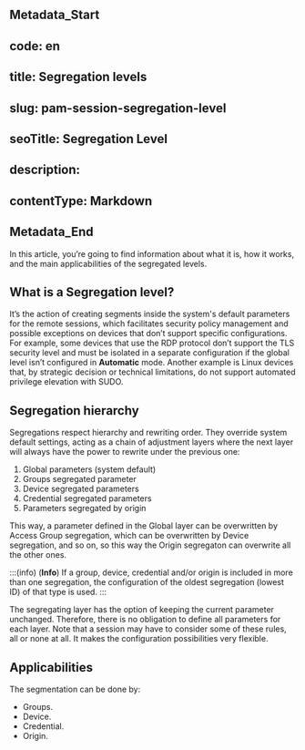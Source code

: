 ## Metadata_Start 
## code: en
## title: Segregation levels 
## slug: pam-session-segregation-level 
## seoTitle: Segregation Level 
## description:  
## contentType: Markdown 
## Metadata_End
In this article, you’re going to find information about what it is, how it works, and the main applicabilities of the segregated levels.

## What is a Segregation level?
It’s the action of creating segments inside the system's default parameters for the remote sessions, which facilitates security policy management and possible exceptions on devices that don’t support specific configurations.
For example, some devices that use the RDP protocol don’t support the TLS security level and must be isolated in a separate configuration if the global level isn’t configured in **Automatic** mode. Another example is Linux devices that, by strategic decision or technical limitations, do not support automated privilege elevation with SUDO.

## Segregation hierarchy
Segregations respect hierarchy and rewriting order. They override system default settings, acting as a chain of adjustment layers where the next layer will always have the power to rewrite under the previous one:

1. Global parameters (system default)
2. Groups segregated parameter
3. Device segregated parameters
4. Credential segregated parameters
5. Parameters segregated by origin

This way, a parameter defined in the Global layer can be overwritten by Access Group segregation, which can be overwritten by Device segregation, and so on, so this way the Origin segregaton can overwrite all the other ones.

:::(info) (**Info**)
If a group, device, credential and/or origin is included in more than one segregation, the configuration of the oldest segregation (lowest ID) of that type is used.
:::

The segregating layer has the option of keeping the current parameter unchanged. Therefore, there is no obligation to define all parameters for each layer. Note that a session may have to consider some of these rules, all or none at all. It makes the configuration possibilities very flexible.

## Applicabilities
The segmentation can be done by:

* Groups.
* Device.
* Credential.
* Origin.